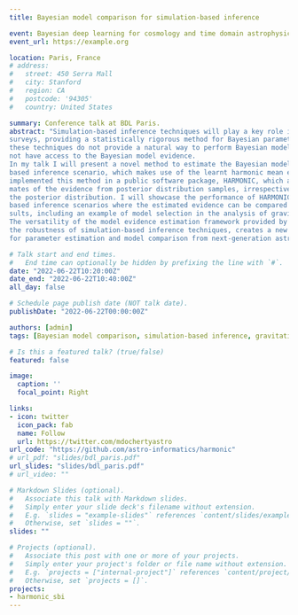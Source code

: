 ```yaml
---
title: Bayesian model comparison for simulation-based inference

event: Bayesian deep learning for cosmology and time domain astrophysics conference
event_url: https://example.org

location: Paris, France
# address:
#   street: 450 Serra Mall
#   city: Stanford
#   region: CA
#   postcode: '94305'
#   country: United States

summary: Conference talk at BDL Paris.
abstract: "Simulation-based inference techniques will play a key role in the analysis of upcoming astronomical
surveys, providing a statistically rigorous method for Bayesian parameter estimation. However,
these techniques do not provide a natural way to perform Bayesian model comparison, as they do
not have access to the Bayesian model evidence.
In my talk I will present a novel method to estimate the Bayesian model evidence in a simulation-
based inference scenario, which makes use of the learnt harmonic mean estimator. We recently
implemented this method in a public software package, HARMONIC, which allows one to obtain esti-
mates of the evidence from posterior distribution samples, irrespective of the method used to sample
the posterior distribution. I will showcase the performance of HARMONIC in multiple simulation-
based inference scenarios where the estimated evidence can be compared with exact analytical re-
sults, including an example of model selection in the analysis of gravitational waveforms.
The versatility of the model evidence estimation framework provided by HARMONIC, coupled with
the robustness of simulation-based inference techniques, creates a new complete Bayesian pipeline
for parameter estimation and model comparison from next-generation astronomical surveys."

# Talk start and end times.
#   End time can optionally be hidden by prefixing the line with `#`.
date: "2022-06-22T10:20:00Z"
date_end: "2022-06-22T10:40:00Z"
all_day: false

# Schedule page publish date (NOT talk date).
publishDate: "2022-06-22T00:00:00Z"

authors: [admin]
tags: [Bayesian model comparison, simulation-based inference, gravitational waves]

# Is this a featured talk? (true/false)
featured: false

image:
  caption: ''
  focal_point: Right

links:
- icon: twitter
  icon_pack: fab
  name: Follow
  url: https://twitter.com/mdochertyastro
url_code: "https://github.com/astro-informatics/harmonic"
# url_pdf: "slides/bdl_paris.pdf"
url_slides: "slides/bdl_paris.pdf"
# url_video: ""

# Markdown Slides (optional).
#   Associate this talk with Markdown slides.
#   Simply enter your slide deck's filename without extension.
#   E.g. `slides = "example-slides"` references `content/slides/example-slides.md`.
#   Otherwise, set `slides = ""`.
slides: ""

# Projects (optional).
#   Associate this post with one or more of your projects.
#   Simply enter your project's folder or file name without extension.
#   E.g. `projects = ["internal-project"]` references `content/project/deep-learning/index.md`.
#   Otherwise, set `projects = []`.
projects:
- harmonic_sbi
---
```


<!-- Slides can be added in a few ways:

- **Create** slides using Wowchemy's [*Slides*](https://wowchemy.com/docs/managing-content/#create-slides) feature and link using `slides` parameter in the front matter of the talk file
- **Upload** an existing slide deck to `static/` and link using `url_slides` parameter in the front matter of the talk file
- **Embed** your slides (e.g. Google Slides) or presentation video on this page using [shortcodes](https://wowchemy.com/docs/writing-markdown-latex/).

Further event details, including [page elements](https://wowchemy.com/docs/writing-markdown-latex/) such as image galleries, can be added to the body of this page. -->
